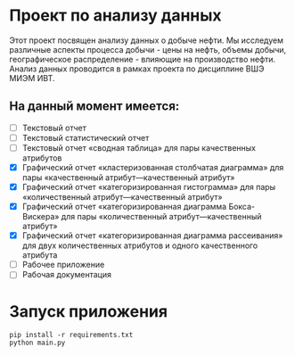 # Проект по анализу данных

Этот проект посвящен анализу данных о добыче нефти. Мы исследуем различные аспекты процесса добычи - цены на нефть, объемы добычи, географическое распределение - влияющие на производство нефти. Анализ данных проводится в рамках проекта по дисциплине ВШЭ МИЭМ ИВТ.
<!-- 
## На данный момент есть рабочие скрипты по выводу графиков и диаграмм с разными атрибутами, а именно:

1. графический отчет «кластеризованная столбчатая диаграмма» для пары «качественный атрибут —качественный атрибут»
![1st graphic](./Work/Graphics/Кластеризованная диаграмма/production_claster.png)

2. графический отчет «категоризированная гистограмма» для пары «количественный атрибут—качественный атрибут»
![2nd graphic](./Work/Graphics/Категоризированная гистограмма/production_hist.png)

3. графический отчет «категоризированная диаграмма “box-and-whiskers”» для пары «количественный атрибут—качественный атрибут»
![3d graphic](./Work/Graphics/Box&Whiskers/production_bw.png)
![3d graphic](./Work/Graphics/Box&Whiskers/price_bw.png)
![3d graphic](./Work/Graphics/Box&Whiskers/course_bw.png)

4. графический отчет «категоризированная диаграмма рассеивания» для двух количественных атрибутов и одного качественного атрибута. 
![4th graphic](./Work/Graphics/Рассеивание/Algeria_scatter.png)
![4th graphic](./Work/Graphics/Рассеивание/Nigeria_scatter.png)

*категоризированная диаграмма рассеивания для "среднегодовая добыча нефти" - "цена за баррель" - "название страны"* -->

## На данный момент имеется:
- [ ] Текстовый отчет
- [ ] Текстовый статистический отчет
- [ ] Текстовый отчет «сводная таблица» для пары качественных атрибутов
- [x] Графический отчет «кластеризованная столбчатая диаграмма» для пары «качественный атрибут—качественный атрибут»
- [x] Графический отчет «категоризированная гистограмма» для пары «количественный атрибут—качественный атрибут»
- [x] Графический отчет «категоризированная диаграмма Бокса-Вискера» для пары «количественный атрибут—качественный атрибут»
- [x] Графический отчет «категоризированная диаграмма рассеивания» для двух количественных атрибутов и одного качественного атрибута
- [ ] Рабочее приложение
- [ ] Рабочая документация

# Запуск приложения
```
pip install -r requirements.txt
python main.py
```